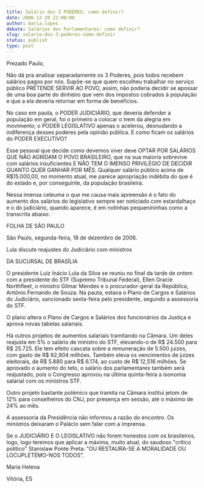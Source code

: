 ```yaml
---
title: Salário dos 3 PODERES: como definir?
date: 2006-12-20 22:00:00
author: maria.lopes
debate: Salários dos Parlamentares: como definir?
slug: salario-dos-3-poderes-como-definir
status: publish 
type: post
---
```


Prezado Paulo,   

  

Não dá pra analisar separadamente os 3 Poderes, pois todos recebem salários pagos por nós. Supõe-se que quem escolheu trabalhar no serviço público PRETENDE SERVIR AO POVO, assim, não poderia decidir se apossar de uma boa parte do dinheiro que vem dos impostos cobrados à população e que a ela deveria retornar em forma de benefícios.   

No caso em pauta, o PODER JUDICIÁRIO, que deveria defender a população em geral, foi o primeiro a colocar o trem da alegria em movimento; o PODER LEGISLATIVO apenas o acelerou, desnudando a indiferença desses poderes pela opinião pública. E como ficam os salários do PODER EXECUTIVO?  

Esse pessoal que decide como devemos viver deve OPTAR POR SALÁRIOS QUE NÃO AGRIDAM O POVO BRASILEIRO, que na sua maioria sobrevive com salários insuficientes E NÃO TEM O IMENSO PRIVILÉGIO DE DECIDIR QUANTO QUER GANHAR POR MÊS. Qualquer salário público acima de R$15.000,00, no momento atual, me parece apropriação indébita do que é do estado e, por conseguinte, da população brasileira.  

Nessa imensa celeuma o que me causa mais apreensão é o fato do aumento dos salários do legislativo sempre ser noticiado com estardalhaço e o do judiciário, quando aparece, é em notinhas pequenininhas como a transcrita abaixo:  

  

FOLHA DE SÃO PAULO  

São Paulo, segunda-feira, 18 de dezembro de 2006.  

Lula discute reajustes do Judiciário com ministros   

  

DA SUCURSAL DE BRASÍLIA   

O presidente Luiz Inácio Lula da Silva se reuniu no final da tarde de ontem com a presidente do STF (Supremo Tribunal Federal), Ellen Gracie Northfleet, o ministro Gilmar Mendes e o procurador-geral da República, Antônio Fernando de Souza. Na pauta, estava o Plano de Cargos e Salários do Judiciário, sancionado sexta-feira pelo presidente, segundo a assessoria do STF.  

O plano altera o Plano de Cargos e Salários dos funcionários da Justiça e aprova novas tabelas salariais.  

Há outros projetos de aumentos salariais tramitando na Câmara. Um deles reajusta em 5% o salário de ministro do STF, elevando-o de R$ 24.500 para R$ 25.725. Ele tem efeito cascata sobre a remuneração de 5.500 juízes, com gasto de R$ 92,904 milhões. Também eleva os vencimentos de juízes eleitorais, de R$ 5.880 para R$ 6.174, ao custo de R$ 12,516 milhões. Se aprovado o aumento do teto, o salário dos parlamentares também será reajustado, pois o Congresso aprovou na última quinta-feira a isonomia salarial com os ministros STF.  

Outro projeto bastante polêmico que tramita na Câmara institui jetom de 12% para conselheiros do CNJ, por presença em sessão, até o máximo de 24% ao mês.  

A assessoria da Presidência não informou a razão do encontro. Os ministros deixaram o Palácio sem falar com a imprensa.  

  

Se o JUDICIÁRIO E O LEGISLATIVO não forem honestos com os brasileiros, logo, logo teremos que aplicar a máxima, muito atual, do saudoso "crítico político" Stanislaw Ponte Preta: "OU RESTAURA-SE A MORALIDADE OU LOCUPLETEMO-NOS TODOS".  

  

Maria Helena  

Vitória, ES

